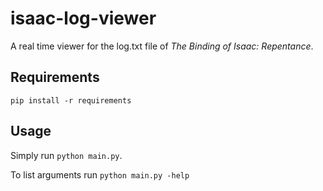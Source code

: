 # isaac-log-viewer

A real time viewer for the log.txt file of *The Binding of Isaac: Repentance*.

## Requirements

`pip install -r requirements`

## Usage

Simply run `python main.py`.

To list arguments run `python main.py -help`
